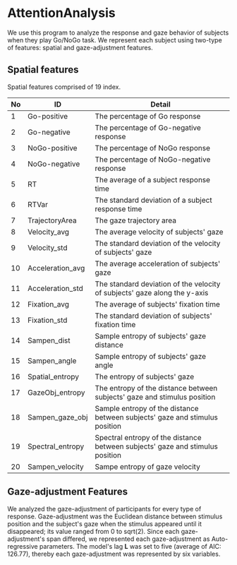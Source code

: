 # AttentionAnalysis

We use this program to analyze the response and gaze behavior of subjects when they play Go/NoGo task.
We represent each subject using two-type of features: spatial and gaze-adjustment features.

## Spatial features

Spatial features comprised of 19 index.

| No | ID               | Detail                                                                           |
|----|------------------|----------------------------------------------------------------------------------|
| 1  | Go-positive      | The percentage of Go response                                                    |
| 2  | Go-negative      | The percentage of Go-negative response                                           |
| 3  | NoGo-positive    | The percentage of NoGo response                                                  |
| 4  | NoGo-negative    | The percentage of NoGo-negative response                                         |
| 5  | RT               | The average of a subject response time                                           |
| 6  | RTVar            | The standard deviation of a subject response time                                |
| 7  | TrajectoryArea   | The gaze trajectory area                                                         |
| 8  | Velocity_avg     | The average velocity of subjects' gaze                                           |
| 9  | Velocity_std     | The standard deviation of the velocity    of subjects' gaze                      |
| 10 | Acceleration_avg | The average acceleration of subjects' gaze                                       |
| 11 | Acceleration_std | The standard deviation of the velocity    of subjects' gaze along the y-axis     |
| 12 | Fixation_avg     | The average of subjects' fixation time                                           |
| 13 | Fixation_std     | The standard deviation  of   subjects' fixation time                             |
| 14 | Sampen_dist      | Sample entropy of subjects' gaze distance                                        |
| 15 | Sampen_angle     | Sample entropy of subjects' gaze angle                                           |
| 16 | Spatial_entropy  | The entropy of subjects' gaze                                                    |
| 17 | GazeObj_entropy  | The entropy of the distance between subjects' gaze and stimulus position         |
| 18 | Sampen_gaze_obj  | Sample entropy  of the distance   between subjects' gaze and stimulus position   |
| 19 | Spectral_entropy | Spectral entropy of  the distance   between subjects' gaze and stimulus position |
| 20 | Sampen_velocity  | Sampe entropy of gaze velocity                                                   |

## Gaze-adjustment Features
We analyzed the gaze-adjustment of participants for every type of response. Gaze-adjustment was the Euclidean distance between stimulus position and the subject's gaze when the stimulus appeared until it disappeared; its value ranged from 0 to sqrt(2). Since each gaze-adjustment's span differed, we represented each gaze-adjustment as Auto-regressive parameters. The model's lag **L** was set to five (average of AIC: 126.77), thereby each gaze-adjustment was represented by six variables.
